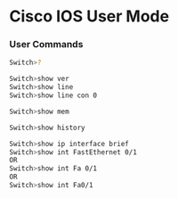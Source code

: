 # Cisco IOS User Mode

### User Commands

```bash
Switch>?

Switch>show ver
Switch>show line
Switch>show line con 0

Switch>show mem

Switch>show history

Switch>show ip interface brief
Switch>show int FastEthernet 0/1
OR
Switch>show int Fa 0/1
OR
Switch>show int Fa0/1

```
